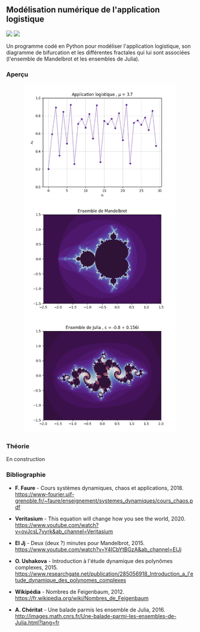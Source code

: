 ## Modélisation numérique de l'application logistique

![](https://img.shields.io/badge/Language-Python-blue.png) ![](https://img.shields.io/badge/Version-instable-red.png)

Un programme codé en Python pour modéliser l'application logistique, son diagramme de bifurcation et les différentes fractales qui lui sont associées (l'ensemble de Mandelbrot et les ensembles de Julia).

### Aperçu

<div align="center">
  <img src="/resources/application-logistique-1.png" width="410" height="308"/>
</div>

<div align="center">
  <img src="/resources/mandelbrot.png" width="410" height="308"/> <img src="/resources/julia.png" width="410" height="308"/>
</div>

### Théorie

En construction

### Bibliographie

- **F. Faure** - Cours systèmes dynamiques, chaos et applications, 2018. https://www-fourier.ujf-grenoble.fr/~faure/enseignement/systemes_dynamiques/cours_chaos.pdf

- **Veritasium** - This equation will change how you see the world, 2020. https://www.youtube.com/watch?v=ovJcsL7vyrk&ab_channel=Veritasium

- **El Jj** - Deux (deux ?) minutes pour Mandelbrot, 2015. https://www.youtube.com/watch?v=Y4ICbYtBGzA&ab_channel=ElJj

- **O. Ushakova** - Introduction à l'étude dynamique des polynômes complexes, 2015. https://www.researchgate.net/publication/285056918_Introduction_a_l'etude_dynamique_des_polynomes_complexes

- **Wikipédia** - Nombres de Feigenbaum, 2012. https://fr.wikipedia.org/wiki/Nombres_de_Feigenbaum

- **A. Chéritat** - Une balade parmis les ensemble de Julia, 2016. http://images.math.cnrs.fr/Une-balade-parmi-les-ensembles-de-Julia.html?lang=fr
